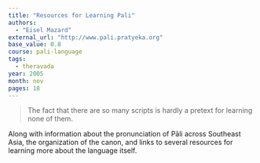 ```yaml
---
title: "Resources for Learning Pali"
authors:
  - "Eisel Mazard"
external_url: "http://www.pali.pratyeka.org"
base_value: 0.8
course: pali-language
tags:
  - theravada
year: 2005
month: nov
pages: 18
---
```


> The fact that there are so many scripts is hardly a pretext for learning none of them.

Along with information about the pronunciation of Pāli across Southeast Asia, the organization of the canon, and links to several resources for learning more about the language itself.
